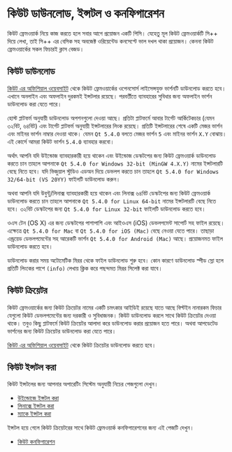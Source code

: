 ﻿# কিউট ডাউনলোড, ইন্সটল ও কনফিগারেশন

কিউট ফ্রেমওয়ার্ক নিয়ে কাজ করতে হলে সবার আগে প্রয়োজন একটি পিসি। যেহেতু মূল কিউট ফ্রেমওয়ার্কটি সি++ দিয়ে লেখা, তাই সি++ এর বেসিক সহ অবজেক্ট ওরিয়েন্টেড কনসেপ্টে ভাল দখল থাকা প্রয়োজন। কেননা কিউট ফ্রেমওয়ার্কের সকল ফিচারই ক্লাস বেজড।

## কিউট ডাউনলোড

[কিউট এর অফিশিয়াল ওয়েবসাইট](http://www.qt.io/download-open-source/) থেকে কিউট ফ্রেমওয়ার্কের ওপেনসোর্স লাইসেন্সযুক্ত ভার্শনটি ডাউনলোড করতে হবে। এখানে অনলাইন এবং অফলাইন দুরকমই ইন্সটলার রয়েছে। পরবর্তীতে ব্যাবহারের সুবিধার জন্য অফলাইন ভার্শন ডাউনলোড করা যেতে পারে।

হোস্ট প্লাটফর্ম অনুযায়ী ডাউনলোড অপশনগুলো দেওয়া আছে। প্রতিটা প্লাটফর্মে আবার টার্গেট আর্কিটেকচার (যেমন ৩২বিট, ৬৪বিট) এবং টার্গেট প্লাটফর্ম অনুযায়ী ইন্সটলারের লিংক রয়েছে। প্রতিটি ইন্সটলারের শেষে একটি মেজর ভার্শন এবং মাইনর ভার্শন নাম্বার দেওয়া থাকে। যেমন `Qt 5.4.0` বলতে মেজর ভার্শন `5` এবং মাইনর ভার্শন `X.Y` বোঝায়। এই কোর্সে আমরা কিউট ভার্শন `5.4.0` ব্যাবহার করবো।

অর্থাৎ আপনি যদি উইন্ডোজ ব্যাবহারকারী হয়ে থাকেন এবং উইন্ডোজ ডেস্কটপের জন্য কিউট ফ্রেমওয়ার্ক ডাউনলোড করতে চান তাহলে আপনাকে `Qt 5.4.0 for Windows 32-bit (MinGW 4.X.Y)` নামের ইন্সটলারটি বেছে নিতে হবে। যদি ভিজুয়াল স্টুডিও এডঅন দিয়ে ডেভলপ করতে চান তাহলে `Qt 5.4.0 for Windows 32/64-bit (VS 20YY)‍` ফাইলটি ডাউনলোড করুন।

অথবা আপনি যদি উবুন্টু/লিনাক্স ব্যাবহারকারী হয়ে থাকেন এবং লিনাক্স ৬৪বিট ডেস্কটপের জন্য কিউট ফ্রেমওয়ার্ক ডাউনলোড করতে চান তাহলে আপনাকে `Qt 5.4.0 for Linux 64-bit` নামের ইন্সটলারটি বেছে নিতে হবে। ৩২বিট ডেস্কটপের জন্য `Qt 5.4.0 for Linux 32-bit` ফাইলটি ডাউনলোড করতে হবে।

ওএস টেন (OS X) এর জন্য ডেস্কটপের পাশাপাশি এবং আইওএস (iOS) ডেভলপমেন্ট সাপোর্ট সহ ফাইল রয়েছে। এক্ষেত্রে `Qt 5.4.0 for Mac` বা `Qt 5.4.0 for iOS (Mac)` বেছে নেওয়া যেতে পারে। তাছাড়া এন্ড্রয়েড ডেভলপমেন্টের সহ আরেকটি ভার্শন `Qt 5.4.0 for Android (Mac)` আছে। প্রয়োজনমত ফাইল ডাউনলোড করতে হবে।

ডাউনলোড করার সময় অটোমেটিক মিরর থেকে ফাইল ডাউনলোড শুরু হবে। কোন কারণে ডাউনলোড স্পীড স্লো হলে প্রতিটি লিংকের পাশে `(info)` লেখায় ক্লিক করে পছন্দমত মিরর সিলেক্ট করা যাবে।

## কিউট ক্রিয়েটর

কিউট ফ্রেমওয়ার্কের জন্য কিউট ক্রিয়েটর নামের একটি চমৎকার আইডিই রয়েছে যাতে আছে বিল্টইন নানারকম ফিচার যেগুলো কিউট ডেভলপমেন্টের জন্য দরকারী ও সুবিধাজনক। কিউট ডাউনলোড করলে সাথে কিউট ক্রিয়েটর দেওয়া থাকে। তবুও কিছু প্লাটফর্মে কিউট ক্রিয়েটর আলাদা করে ডাউনলোড করার প্রয়োজন হতে পারে। অথবা আপডেটেড ভার্শনের জন্য কিউট ক্রিয়েটর ডাউনলোড করা যেতে পারে।

[কিউট এর অফিশিয়াল ওয়েবসাইট](http://www.qt.io/download-open-source/#section-6) থেকে কিউট ক্রিয়েটর ডাউনলোড করতে হবে।

## কিউট ইন্সটল করা

কিউট ইন্সটলের জন্য আপনার অপারেটিং সিস্টেম অনুযায়ী নিচের পেজগুলো দেখুন।

* [উইন্ডোজে ইন্সটল করা](qt-install-win.md)
* [লিনাক্সে ইন্সটল করা](qt-install-linux.md)
* [ম্যাকে ইন্সটল করা](qt-install-mac.md)

ইন্সটল হয়ে গেলে কিউট ক্রিয়েটরের সাথে কিউট ফ্রেমওয়ার্ক কনফিগারেশনের জন্য এই পেজটি দেখুন।

* [কিউট কনফিগারেশন](qt-post-install.md)